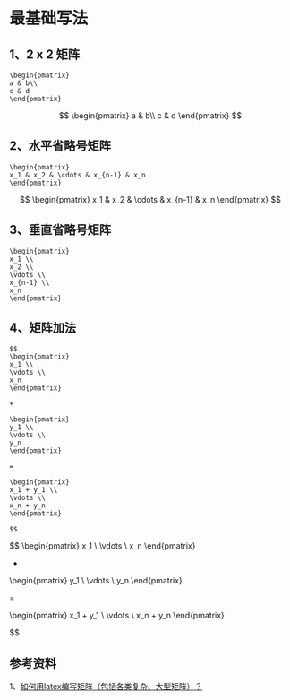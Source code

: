 # 最基础写法

## 1、2 x 2 矩阵
```
\begin{pmatrix}
a & b\\
c & d
\end{pmatrix}
```

$$ 
\begin{pmatrix}
a & b\\
c & d
\end{pmatrix}
$$

## 2、水平省略号矩阵

```
\begin{pmatrix}
x_1 & x_2 & \cdots & x_{n-1} & x_n
\end{pmatrix}
```

$$ 
\begin{pmatrix}
x_1 & x_2 & \cdots & x_{n-1} & x_n
\end{pmatrix}
$$

## 3、垂直省略号矩阵

```
\begin{pmatrix}
x_1 \\
x_2 \\
\vdots \\
x_{n-1} \\ 
x_n
\end{pmatrix}
```

## 4、矩阵加法

```
$$
\begin{pmatrix}
x_1 \\
\vdots \\
x_n
\end{pmatrix}

+

\begin{pmatrix}
y_1 \\
\vdots \\
y_n
\end{pmatrix}

=

\begin{pmatrix}
x_1 + y_1 \\
\vdots \\
x_n + y_n
\end{pmatrix}

$$
```

$$
\begin{pmatrix}
x_1 \\
\vdots \\
x_n
\end{pmatrix}

+

\begin{pmatrix}
y_1 \\
\vdots \\
y_n
\end{pmatrix}

=

\begin{pmatrix}
x_1 + y_1 \\
\vdots \\
x_n + y_n
\end{pmatrix}

$$

## 参考资料

1、[如何用latex编写矩阵（包括各类复杂、大型矩阵）？](https://zhuanlan.zhihu.com/p/266267223)